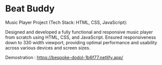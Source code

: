 # Beat Buddy
Music Player Project (Tech Stack: HTML, CSS, JavaScript):

Designed and developed a fully functional and responsive music player from scratch using HTML, CSS, and JavaScript. 
Ensured responsiveness down to 330 width viewport, providing optimal performance and usability across various devices and screen sizes.

Demostration : https://bespoke-dodol-1b6f77.netlify.app/

